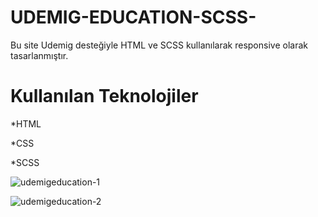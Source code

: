 # UDEMIG-EDUCATION-SCSS-

Bu site Udemig desteğiyle HTML ve SCSS kullanılarak responsive olarak tasarlanmıştır.

# Kullanılan Teknolojiler
*HTML

*CSS

*SCSS

![udemigeducation-1](https://github.com/ismailertas7221/UDEM-G-EDUCATION-SCSS-/assets/169456919/b7ac48ff-2f1d-4ed2-98aa-ea5769167d3f)

![udemigeducation-2](https://github.com/ismailertas7221/UDEM-G-EDUCATION-SCSS-/assets/169456919/aeb81057-facf-48e3-a786-72d3a05870f6)
